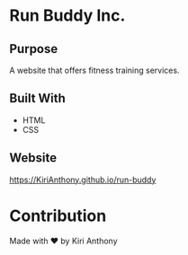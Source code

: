 # Run Buddy Inc.

## Purpose 
A website that offers fitness training services. 

## Built With
* HTML
* CSS

## Website
https://KiriAnthony.github.io/run-buddy

# Contribution
Made with ❤️ by Kiri Anthony

